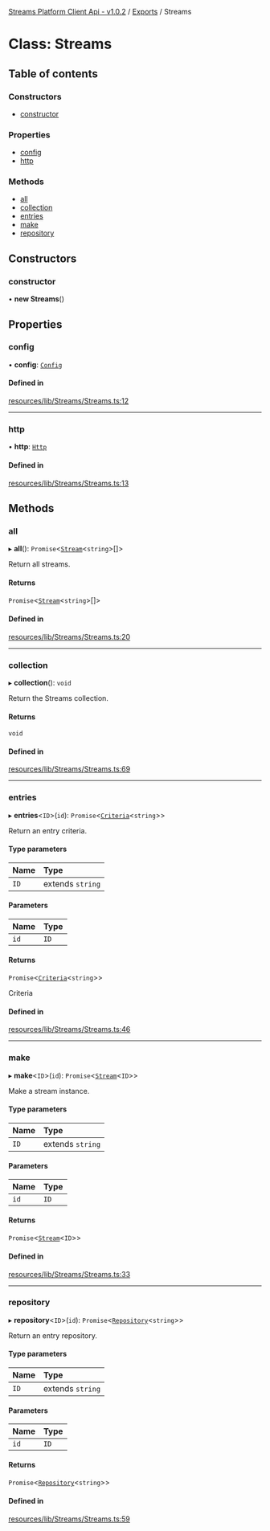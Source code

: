 [Streams Platform Client Api - v1.0.2](../README.md) / [Exports](../modules.md) / Streams

# Class: Streams

## Table of contents

### Constructors

- [constructor](Streams.md#constructor)

### Properties

- [config](Streams.md#config)
- [http](Streams.md#http)

### Methods

- [all](Streams.md#all)
- [collection](Streams.md#collection)
- [entries](Streams.md#entries)
- [make](Streams.md#make)
- [repository](Streams.md#repository)

## Constructors

### constructor

• **new Streams**()

## Properties

### config

• **config**: [`Config`](../modules.md#config)

#### Defined in

[resources/lib/Streams/Streams.ts:12](https://github.com/laravel-streams/streams-core/blob/e866e1454/resources/lib/Streams/Streams.ts#L12)

___

### http

• **http**: [`Http`](Http.md)

#### Defined in

[resources/lib/Streams/Streams.ts:13](https://github.com/laravel-streams/streams-core/blob/e866e1454/resources/lib/Streams/Streams.ts#L13)

## Methods

### all

▸ **all**(): `Promise`<[`Stream`](Stream.md)<`string`\>[]\>

Return all streams.

#### Returns

`Promise`<[`Stream`](Stream.md)<`string`\>[]\>

#### Defined in

[resources/lib/Streams/Streams.ts:20](https://github.com/laravel-streams/streams-core/blob/e866e1454/resources/lib/Streams/Streams.ts#L20)

___

### collection

▸ **collection**(): `void`

Return the Streams collection.

#### Returns

`void`

#### Defined in

[resources/lib/Streams/Streams.ts:69](https://github.com/laravel-streams/streams-core/blob/e866e1454/resources/lib/Streams/Streams.ts#L69)

___

### entries

▸ **entries**<`ID`\>(`id`): `Promise`<[`Criteria`](Criteria.md)<`string`\>\>

Return an entry criteria.

#### Type parameters

| Name | Type |
| :------ | :------ |
| `ID` | extends `string` |

#### Parameters

| Name | Type |
| :------ | :------ |
| `id` | `ID` |

#### Returns

`Promise`<[`Criteria`](Criteria.md)<`string`\>\>

Criteria

#### Defined in

[resources/lib/Streams/Streams.ts:46](https://github.com/laravel-streams/streams-core/blob/e866e1454/resources/lib/Streams/Streams.ts#L46)

___

### make

▸ **make**<`ID`\>(`id`): `Promise`<[`Stream`](Stream.md)<`ID`\>\>

Make a stream instance.

#### Type parameters

| Name | Type |
| :------ | :------ |
| `ID` | extends `string` |

#### Parameters

| Name | Type |
| :------ | :------ |
| `id` | `ID` |

#### Returns

`Promise`<[`Stream`](Stream.md)<`ID`\>\>

#### Defined in

[resources/lib/Streams/Streams.ts:33](https://github.com/laravel-streams/streams-core/blob/e866e1454/resources/lib/Streams/Streams.ts#L33)

___

### repository

▸ **repository**<`ID`\>(`id`): `Promise`<[`Repository`](Repository.md)<`string`\>\>

Return an entry repository.

#### Type parameters

| Name | Type |
| :------ | :------ |
| `ID` | extends `string` |

#### Parameters

| Name | Type |
| :------ | :------ |
| `id` | `ID` |

#### Returns

`Promise`<[`Repository`](Repository.md)<`string`\>\>

#### Defined in

[resources/lib/Streams/Streams.ts:59](https://github.com/laravel-streams/streams-core/blob/e866e1454/resources/lib/Streams/Streams.ts#L59)
